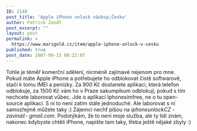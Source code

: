 ```yaml
---
ID: 2148
post_title: 'Apple iPhone unlock v&nbsp;Česku'
author: Patrick Zandl
post_excerpt: ""
layout: post
permalink: >
  https://www.marigold.cz/item/apple-iphone-unlock-v-cesku
published: true
post_date: 2007-09-15 08:22:07
---
```

Tohle je téměř komerční sdělení, nicméně zajímavé nejenom pro mne. Pokud máte Apple iPhone a potřebujete ho odblokovat čistě softwarově, stačí k tomu IMEI a penízky. Za 900 Kč dostanete aplikaci, která telefon odblokuje, za 1500 Kč vám ho v Praze sakumpikum odblokují, pokud s tím nechcete laborovat vůbec. Jde o aplikaci Iphonesimfree, ne o tu open-source aplikaci. S ní to není zatím stále jednoduché. Ale laborovat s ní samozřejmě můžete taky :) Zájemci nechť píšou na <i>iphoneunlockCZ -zavináč- gmail.com</i>. Podotýkám, že to není moje služba, ale ty lidi znám, nakonec kdybyste chtěli iPhone, napište tam taky, třeba ještě nějaké zbyly :)